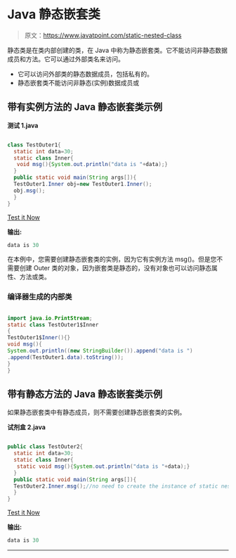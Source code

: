 # Java 静态嵌套类

> 原文：<https://www.javatpoint.com/static-nested-class>

静态类是在类内部创建的类，在 Java 中称为静态嵌套类。它不能访问非静态数据成员和方法。它可以通过外部类名来访问。

*   它可以访问外部类的静态数据成员，包括私有的。
*   静态嵌套类不能访问非静态(实例)数据成员或

## 带有实例方法的 Java 静态嵌套类示例

**测试 1.java**

```java

class TestOuter1{
  static int data=30;
  static class Inner{
   void msg(){System.out.println("data is "+data);}
  }
  public static void main(String args[]){
  TestOuter1.Inner obj=new TestOuter1.Inner();
  obj.msg();
  }
}

```

[Test it Now](https://www.javatpoint.com/opr/test.jsp?filename=TestOuter1)

**输出:**

```java
data is 30

```

在本例中，您需要创建静态嵌套类的实例，因为它有实例方法 msg()。但是您不需要创建 Outer 类的对象，因为嵌套类是静态的，没有对象也可以访问静态属性、方法或类。

### 编译器生成的内部类

```java

import java.io.PrintStream;
static class TestOuter1$Inner
{
TestOuter1$Inner(){}
void msg(){
System.out.println((new StringBuilder()).append("data is ")
.append(TestOuter1.data).toString());
}  
}

```

## 带有静态方法的 Java 静态嵌套类示例

如果静态嵌套类中有静态成员，则不需要创建静态嵌套类的实例。

**试剂盒 2.java**

```java

public class TestOuter2{
  static int data=30;
  static class Inner{
   static void msg(){System.out.println("data is "+data);}
  }
  public static void main(String args[]){
  TestOuter2.Inner.msg();//no need to create the instance of static nested class
  }
}

```

[Test it Now](https://www.javatpoint.com/opr/test.jsp?filename=TestOuter2)

**输出:**

```java
data is 30

```

* * *